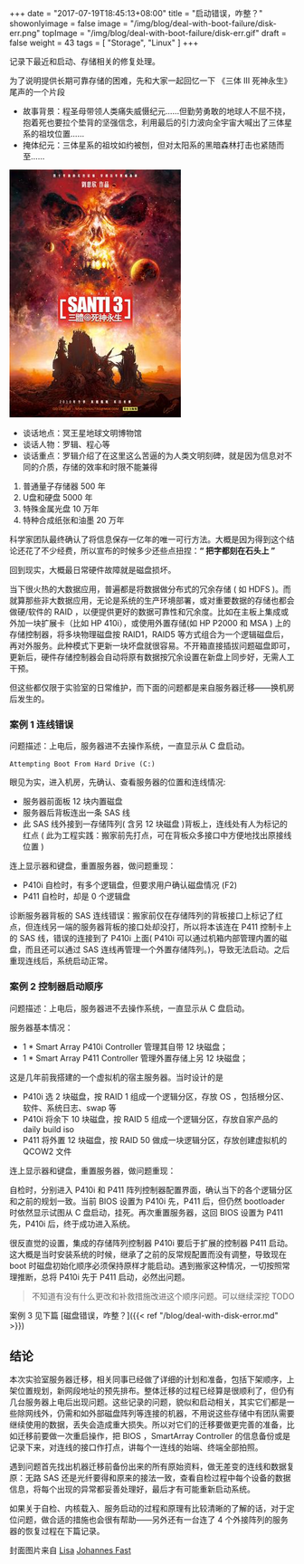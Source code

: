 +++
date = "2017-07-19T18:45:13+08:00"
title = "启动错误，咋整？"
showonlyimage = false
image = "/img/blog/deal-with-boot-failure/disk-err.png"
topImage = "/img/blog/deal-with-boot-failure/disk-err.gif"
draft = false
weight = 43
tags = [ "Storage", "Linux" ]
+++

记录下最近和启动、存储相关的修复处理。
<!--more-->

为了说明提供长期可靠存储的困难，先和大家一起回忆一下 《三体 Ⅲ 死神永生》尾声的一个片段  

- 故事背景：程圣母带领人类痛失威慑纪元……但勤劳勇敢的地球人不屈不挠，抱着死也要拉个垫背的坚强信念，利用最后的引力波向全宇宙大喊出了三体星系的祖坟位置……  
- 掩体纪元：三体星系的祖坟如约被刨，但对太阳系的黑暗森林打击也紧随而至……

<img alt="三体 Ⅲ 死神永生" src="/img/blog/deal-with-boot-failure/santi-3.jpg" class="img-responsive">

* 谈话地点：冥王星地球文明博物馆
* 谈话人物：罗辑、程心等
* 谈话重点：罗辑介绍了在这里这么苦逼的为人类文明刻碑，就是因为信息对不同的介质，存储的效率和时限不能兼得

1. 普通量子存储器 500 年
2. U盘和硬盘 5000 年
3. 特殊金属光盘 10 万年
4. 特种合成纸张和油墨 20 万年

科学家团队最终确认了将信息保存一亿年的唯一可行方法。大概是因为得到这个结论还花了不少经费，所以宣布的时候多少还些点扭捏：**“ 把字都刻在石头上 ”**

回到现实，大概最日常硬件故障就是磁盘损坏。

当下很火热的大数据应用，普遍都是将数据做分布式的冗余存储 ( 如 HDFS )。而就算那些非大数据应用，无论是系统的生产环境部署，或对重要数据的存储也都会做硬/软件的 RAID ，以便提供更好的数据可靠性和冗余度。比如在主板上集成或外加一块扩展卡（比如 HP 410i），或使用外置存储(如 HP P2000 和 MSA ) 上的存储控制器，将多块物理磁盘按 RAID1，RAID5 等方式组合为一个逻辑磁盘后，再对外服务。此种模式下更新一块坏盘就很容易。不开箱直接插拔问题磁盘即可，更新后，硬件存储控制器会自动将原有数据按冗余设置在新盘上同步好，无需人工干预。

但这些都仅限于实验室的日常维护，而下面的问题都是来自服务器迁移——换机房后发生的。

### 案例 1 连线错误

问题描述：上电后，服务器进不去操作系统，一直显示从 C 盘启动。
```
Attempting Boot From Hard Drive (C:)
```
眼见为实，进入机房，先确认、查看服务器的位置和连线情况:

- 服务器前面板 12 块内置磁盘
- 服务器后背板连出一条 SAS 线
- 此 SAS 线外接到一存储阵列( 含另 12 块磁盘 )背板上，连线处有人为标记的红点
  ( 此为工程实践：搬家前先打点，可在背板众多接口中方便地找出原接线位置 )

连上显示器和键盘，重置服务器，做问题重现：

- P410i 自检时，有多个逻辑盘，但要求用户确认磁盘情况 (F2)
- P411 自检时，却是 0 个逻辑盘

诊断服务器背板的 SAS 连线错误：搬家前仅在存储阵列的背板接口上标记了红点，但连线另一端的服务器背板的接口处却没打，所以将本该连在 P411 控制卡上的 SAS 线，错误的连接到了 P410i 上面( P410i 可以通过机箱内部管理内置的磁盘，而且还可以通过 SAS 连线再管理一个外置存储阵列。)，导致无法启动。之后重现连线后，系统启动正常。

### 案例 2 控制器启动顺序

问题描述：上电后，服务器进不去操作系统，一直显示从 C 盘启动。

服务器基本情况：

-  1 * Smart Array P410i Controller 管理其自带 12 块磁盘；
-  1 * Smart Array P411 Controller 管理外置存储上另 12 块磁盘；

这是几年前我搭建的一个虚拟机的宿主服务器。当时设计的是

- P410i 选 2 块磁盘，按 RAID 1 组成一个逻辑分区，存放 OS ，包括根分区、软件、系统日志、swap 等
- P410i 将余下 10 块磁盘，按 RAID 5 组成一个逻辑分区，存放自家产品的 daily build iso
- P411 将外置 12 块磁盘，按 RAID 50 做成一块逻辑分区，存放创建虚拟机的 QCOW2 文件

连上显示器和键盘，重置服务器，做问题重现：

自检时，分别进入 P410i 和 P411 阵列控制器配置界面，确认当下的各个逻辑分区和之前的规划一致。当前 BIOS 设置为 P410i 先，P411 后，但仍然 bootloader 时依然显示试图从 C 盘启动，挂死。再次重置服务器，这回 BIOS 设置为 P411 先，P410i 后，终于成功进入系统。

很反直觉的设置，集成的存储阵列控制器 P410i 要后于扩展的控制器 P411 启动。这大概是当时安装系统的时候，继承了之前的反常规配置而没有调整，导致现在 boot 时磁盘初始化顺序必须保持原样才能启动。遇到搬家这种情况，一切按照常理推断，总将 P410i 先于 P411 启动，必然出问题。

> 不知道有没有什么更改和补救措施改进这个顺序问题。可以继续深挖 TODO

案例 3 见下篇 [磁盘错误，咋整？]({{< ref "/blog/deal-with-disk-error.md" >}})

## 结论

本次实验室服务器迁移，相关同事已经做了详细的计划和准备，包括下架顺序，上架位置规划，新网段地址的预先排布。整体迁移的过程已经算是很顺利了，但仍有几台服务器上电后出现问题。这些记录的问题，貌似和启动相关，其实它们都是一些除网线外，仍需和如外部磁盘阵列等连接的机器，不用说这些存储中有团队需要继续使用的数据，丢失会造成重大损失。所以对它们的迁移要做更完善的准备，比如迁移前要做一次重启操作，把 BIOS ，SmartArray Controller 的信息备份或是记录下来，对连线的接口作打点，讲每个一连线的始端、终端全部拍照。

遇到问题首先找出机器迁移前备份出来的所有原始资料，做无差变的连线和数据复原：无路 SAS 还是光纤要得和原来的接法一致，查看自检过程中每个设备的数据信息，将每个出现的异常都妥善处理好，最后才有可能重新启动系统。

如果关于自检、内核载入、服务启动的过程和原理有比较清晰的了解的话，对于定位问题，做合适的措施也会很有帮助——另外还有一台连了 4 个外接阵列的服务器的恢复过程在下篇记录。

封面图片来自 [Lisa](https://dribbble.com/shots/3371975-Lisa) <a href="https://dribbble.com/Johannes_Fast"><i class="fa fa-dribbble" aria-hidden="true"></i> Johannes Fast</a>  
